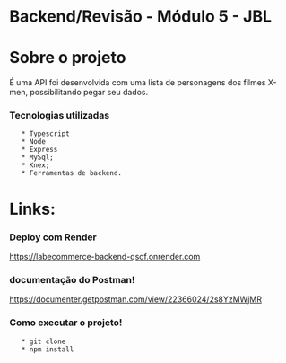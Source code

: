 # Backend/Revisão - Módulo 5 - JBL

# Sobre o projeto

É uma API foi desenvolvida com uma lista  de personagens dos filmes X-men, possibilitando pegar seu dados.


### Tecnologias utilizadas


```
   * Typescript
   * Node
   * Express
   * MySql;
   * Knex;
   * Ferramentas de backend.
```

# Links:

### Deploy com Render
https://labecommerce-backend-qsof.onrender.com


### documentação do Postman!
https://documenter.getpostman.com/view/22366024/2s8YzMWjMR


### Como executar o projeto!

```
   * git clone
   * npm install
```

